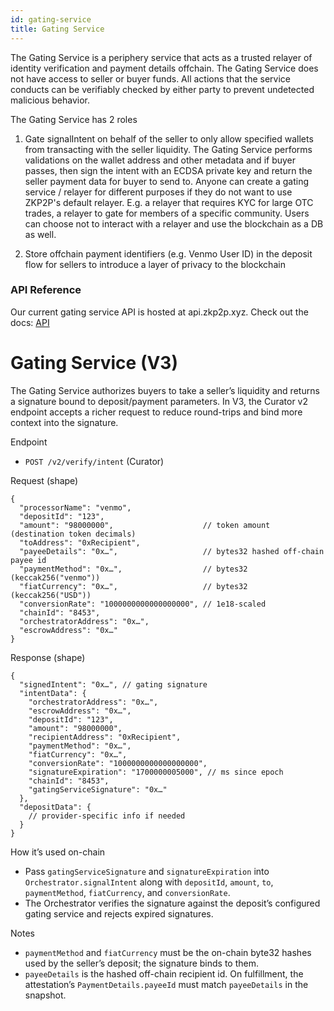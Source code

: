 ```yaml
---
id: gating-service
title: Gating Service
---
```


The Gating Service is a periphery service that acts as a trusted relayer of identity verification and payment details offchain. The Gating Service does not have access to seller or buyer funds. All actions that the service conducts can be verifiably checked by either party to prevent undetected malicious behavior.

The Gating Service has 2 roles

1.  Gate signalIntent on behalf of the seller to only allow specified wallets from transacting with the seller liquidity. The Gating Service performs validations on the wallet address and other metadata and if buyer passes, then sign the intent with an ECDSA private key and return the seller payment data for buyer to send to. Anyone can create a gating service / relayer for different purposes if they do not want to use ZKP2P's default relayer. E.g. a relayer that requires KYC for large OTC trades, a relayer to gate for members of a specific community. Users can choose not to interact with a relayer and use the blockchain as a DB as well.

2.  Store offchain payment identifiers (e.g. Venmo User ID) in the deposit flow for sellers to introduce a layer of privacy to the blockchain

### API Reference

Our current gating service API is hosted at api.zkp2p.xyz. Check out the docs: [API](https://docs.zkp2p.xyz/developer/api/onramp-integration)

# Gating Service (V3)

The Gating Service authorizes buyers to take a seller’s liquidity and returns a signature bound to deposit/payment parameters. In V3, the Curator v2 endpoint accepts a richer request to reduce round-trips and bind more context into the signature.

Endpoint
- `POST /v2/verify/intent` (Curator)

Request (shape)
```
{
  "processorName": "venmo",
  "depositId": "123",
  "amount": "98000000",                    // token amount (destination token decimals)
  "toAddress": "0xRecipient",
  "payeeDetails": "0x…",                   // bytes32 hashed off-chain payee id
  "paymentMethod": "0x…",                  // bytes32 (keccak256("venmo"))
  "fiatCurrency": "0x…",                   // bytes32 (keccak256("USD"))
  "conversionRate": "1000000000000000000", // 1e18-scaled
  "chainId": "8453",
  "orchestratorAddress": "0x…",
  "escrowAddress": "0x…"
}
```

Response (shape)
```
{
  "signedIntent": "0x…", // gating signature
  "intentData": {
    "orchestratorAddress": "0x…",
    "escrowAddress": "0x…",
    "depositId": "123",
    "amount": "98000000",
    "recipientAddress": "0xRecipient",
    "paymentMethod": "0x…",
    "fiatCurrency": "0x…",
    "conversionRate": "1000000000000000000",
    "signatureExpiration": "1700000005000", // ms since epoch
    "chainId": "8453",
    "gatingServiceSignature": "0x…"
  },
  "depositData": {
    // provider-specific info if needed
  }
}
```

How it’s used on-chain
- Pass `gatingServiceSignature` and `signatureExpiration` into `Orchestrator.signalIntent` along with `depositId`, `amount`, `to`, `paymentMethod`, `fiatCurrency`, and `conversionRate`.
- The Orchestrator verifies the signature against the deposit’s configured gating service and rejects expired signatures.

Notes
- `paymentMethod` and `fiatCurrency` must be the on-chain byte32 hashes used by the seller’s deposit; the signature binds to them.
- `payeeDetails` is the hashed off-chain recipient id. On fulfillment, the attestation’s `PaymentDetails.payeeId` must match `payeeDetails` in the snapshot.
